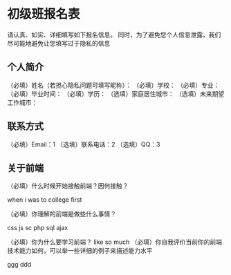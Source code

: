 # 初级班报名表

请认真、如实、详细填写如下报名信息。
同时，为了避免您个人信息泄露，我们尽可能地避免让您填写过于隐私的信息

## 个人简介

（必填）姓名（若担心隐私问题可填写昵称）：
（必填）学校：
（必填）专业：
（必填）毕业时间：
（必填）学历：
（选填）家庭居住城市：
（选填）未来期望工作城市：

## 联系方式

（必填）Email：1
（选填）联系电话：2
（选填）QQ：3

## 关于前端

（必填）什么时候开始接触前端？因何接触？

when i was to
college first

（必填）你理解的前端是做些什么事情？

css js sc
php sql ajax

（必填）你为什么要学习前端？
like so much
（必填）你自我评价当前你的前端技术能力如何，可以举一些详细的例子来描述能力水平

ggg
ddd
